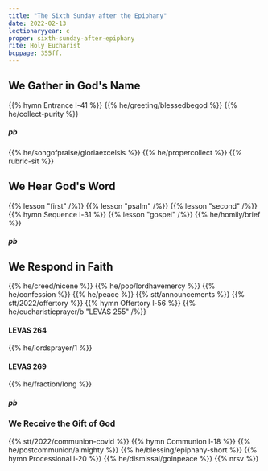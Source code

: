 ```yaml
---
title: "The Sixth Sunday after the Epiphany"
date: 2022-02-13
lectionaryyear: c
proper: sixth-sunday-after-epiphany
rite: Holy Eucharist
bcppage: 355ff.
---
```


## We Gather in God's Name
{{% hymn Entrance l-41 %}}
{{% he/greeting/blessedbegod %}}
{{% he/collect-purity %}}
##### pb
{{% he/songofpraise/gloriaexcelsis %}}
{{% he/propercollect %}}
{{% rubric-sit %}}

## We Hear God's Word
{{% lesson "first" /%}}
{{% lesson "psalm" /%}}
{{% lesson "second" /%}}
{{% hymn Sequence l-31 %}}
{{% lesson "gospel" /%}}
{{% he/homily/brief %}}

##### pb
## We Respond in Faith
{{% he/creed/nicene %}}
{{% he/pop/lordhavemercy %}}
{{% he/confession %}}
{{% he/peace %}}
{{% stt/announcements %}}
{{% stt/2022/offertory %}}
{{% hymn Offertory l-56 %}}
{{% he/eucharisticprayer/b "LEVAS 255" /%}}

#### LEVAS 264
{{% he/lordsprayer/1 %}}

#### LEVAS 269
{{% he/fraction/long %}}

##### pb
### We Receive the Gift of God
{{% stt/2022/communion-covid %}}
{{% hymn Communion l-18 %}}
{{% he/postcommunion/almighty %}}
{{% he/blessing/epiphany-short %}}
{{% hymn Processional l-20 %}}
{{% he/dismissal/goinpeace %}}
{{% nrsv %}}

